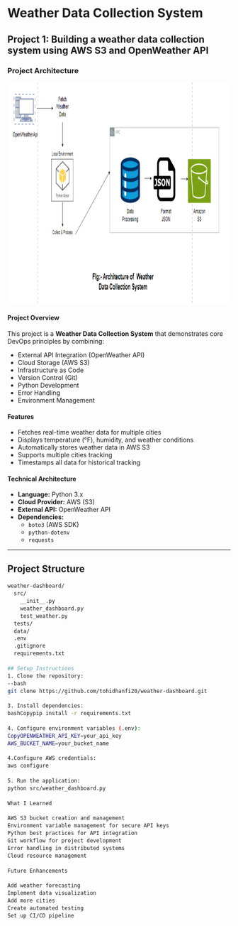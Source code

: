 # Weather Data Collection System

## Project 1: Building a weather data collection system using AWS S3 and OpenWeather API

### Project Architecture

<img width="500" height="500" src=https://github.com/tohidhanfi20/Weather-Dashboard/blob/main/weather.png>

#### Project Overview

This project is a **Weather Data Collection System** that demonstrates core DevOps principles by combining:

- External API Integration (OpenWeather API)
- Cloud Storage (AWS S3)
- Infrastructure as Code
- Version Control (Git)
- Python Development
- Error Handling
- Environment Management

#### Features

- Fetches real-time weather data for multiple cities
- Displays temperature (°F), humidity, and weather conditions
- Automatically stores weather data in AWS S3
- Supports multiple cities tracking
- Timestamps all data for historical tracking

#### Technical Architecture

- **Language:** Python 3.x
- **Cloud Provider:** AWS (S3)
- **External API:** OpenWeather API
- **Dependencies:**
  - `boto3` (AWS SDK)
  - `python-dotenv`
  - `requests`

---

## Project Structure

```bash
weather-dashboard/
  src/
    __init__.py
    weather_dashboard.py
    test_weather.py
  tests/
  data/
  .env
  .gitignore
  requirements.txt

## Setup Instructions
1. Clone the repository:
--bash
git clone https://github.com/tohidhanfi20/weather-dashboard.git

3. Install dependencies:
bashCopypip install -r requirements.txt

4. Configure environment variables (.env):
CopyOPENWEATHER_API_KEY=your_api_key
AWS_BUCKET_NAME=your_bucket_name

4.Configure AWS credentials:
aws configure

5. Run the application:
python src/weather_dashboard.py

What I Learned

AWS S3 bucket creation and management
Environment variable management for secure API keys
Python best practices for API integration
Git workflow for project development
Error handling in distributed systems
Cloud resource management

Future Enhancements

Add weather forecasting
Implement data visualization
Add more cities
Create automated testing
Set up CI/CD pipeline
